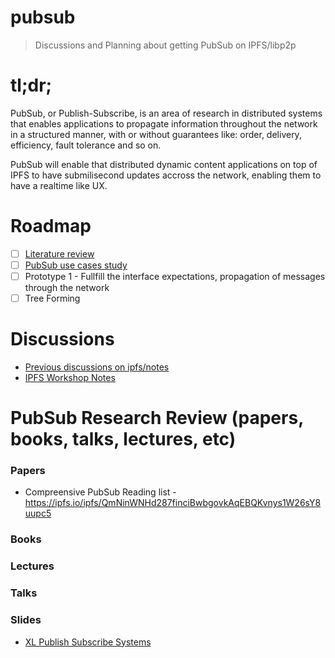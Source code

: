 pubsub
======

> Discussions and Planning about getting PubSub on IPFS/libp2p

# tl;dr;

PubSub, or Publish-Subscribe, is an area of research in distributed systems that enables applications to propagate information throughout the network in a structured manner, with or without guarantees like: order, delivery, efficiency, fault tolerance and so on.

PubSub will enable that distributed dynamic content applications on top of IPFS to have submilisecond updates accross the network, enabling them to have a realtime like UX.

# Roadmap

- [ ] [Literature review](https://github.com/libp2p/pubsub/issues/4)
- [ ] [PubSub use cases study](https://github.com/libp2p/pubsub/issues/6)
- [ ] Prototype 1 - Fullfill the interface expectations, propagation of messages through the network
- [ ] Tree Forming

# Discussions

- [Previous discussions on ipfs/notes](https://github.com/ipfs/notes/issues?q=is%3Aissue+is%3Aopen+label%3Apubsub)
- [IPFS Workshop Notes](https://github.com/ipfs/2016-Q3-Workshop/issues/17#issuecomment-235006729)

# PubSub Research Review (papers, books, talks, lectures, etc)

### Papers

- Compreensive PubSub Reading list - https://ipfs.io/ipfs/QmNinWNHd287finciBwbgovkAqEBQKvnys1W26sY8uupc5

### Books

### Lectures

### Talks

### Slides

- [XL Publish Subscribe Systems](http://gossple2.irisa.fr/~akermarr/LSDS-EPFL-5-new.pdf)
